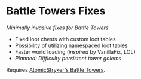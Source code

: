 # Battle Towers Fixes

*Minimally invasive fixes for Battle Towers*

* Fixed loot chests with custom loot tables
* Possibility of utilizing namespaced loot tables
* Faster world loading (*inspired* by VanillaFix, LOL)
* *Planned: Difficulty persistent tower golems*

Requires [AtomicStryker's Battle Towers](https://www.curseforge.com/minecraft/mc-mods/atomicstrykers-battle-towers).